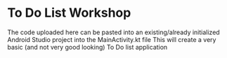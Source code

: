 # To Do List Workshop
The code uploaded here can be pasted into an existing/already initialized Android Studio project into the MainActivity.kt file
This will create a very basic (and not very good looking) To Do list application
